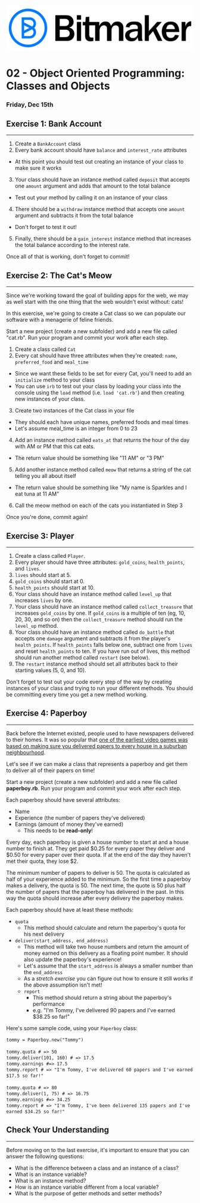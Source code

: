 ![Bitmaker](https://github.com/johncarlolopez/bitmaker-reference/blob/master/bitmakerlogo.svg)
# 02 - Object Oriented Programming: Classes and Objects
### Friday, Dec 15th

## Exercise 1: Bank Account
___

1. Create a ```BankAccount``` class
1. Every bank account should have ```balance``` and ```interest_rate``` attributes
  * At this point you should test out creating an instance of your class to make sure it works
3. Your class should have an instance method called ```deposit``` that accepts one ```amount``` argument and adds that amount to the total balance
  * Test out your method by calling it on an instance of your class
4. There should be a ```withdraw``` instance method that accepts one ```amount``` argument and subtracts it from the total balance
  * Don't forget to test it out!
5. Finally, there should be a ```gain_interest``` instance method that increases the total balance according to the interest rate.  

Once all of that is working, don't forget to commit!

## Exercise 2: The Cat's Meow
___
Since we're working toward the goal of building apps for the web, we may as well start with the one thing that the web wouldn't exist without: cats!

In this exercise, we're going to create a Cat class so we can populate our software with a menagerie of feline friends.

Start a new project (create a new subfolder) and add a new file called "cat.rb". Run your program and commit your work after each step.

1. Create a class called ```Cat```
2. Every cat should have three attributes when they're created: ```name```, ```preferred_food``` and ```meal_time```
  * Since we want these fields to be set for every Cat, you'll need to add an ```initialize``` method to your class
  * You can use ```irb``` to test out your class by loading your class into the console using the ```load``` method (i.e. ```load 'cat.rb'```) and then creating new instances of your class.
3. Create two instances of the Cat class in your file
  * They should each have unique names, preferred foods and meal times
  * Let's assume meal_time is an integer from 0 to 23
4. Add an instance method called ```eats_at``` that returns the hour of the day with AM or PM that this cat eats.
  * The return value should be something like "11 AM" or "3 PM"
5. Add another instance method called ```meow``` that returns a string of the cat telling you all about itself
  * The return value should be something like "My name is Sparkles and I eat tuna at 11 AM"
6. Call the meow method on each of the cats you instantiated in Step 3  

Once you're done, commit again!

## Exercise 3: Player
___
1. Create a class called ```Player```.
2. Every player should have three attributes: ```gold_coins```, ```health_points```, and ```lives```.
3. ```lives``` should start at 5.
4. ```gold_coins``` should start at 0.
5. ```health_points``` should start at 10.
6. Your class should have an instance method called ```level_up``` that increases ```lives``` by one.
7. Your class should have an instance method called ```collect_treasure``` that increases ```gold_coins``` by one. If ```gold_coins``` is a multiple of ten (eg, 10, 20, 30, and so on) then the ```collect_treasure``` method should run the ```level_up``` method.
8. Your class should have an instance method called ```do_battle``` that accepts one ```damage``` argument and subtracts it from the player's ```health_points```. If ```health_points``` falls below one, subtract one from ``lives`` and reset ```health_points``` to ten. If you have run out of lives, this method should run another method called ```restart``` (see below).
9. The ```restart``` instance method should set all attributes back to their starting values (5, 0, and 10).  

Don't forget to test out your code every step of the way by creating instances of your class and trying to run your different methods. You should be committing every time you get a new method working.

## Exercise 4: Paperboy
___
Back before the Internet existed, people used to have newspapers delivered to their homes. It was so popular that [one of the earliest video games was based on making sure you delivered papers to every house in a suburban neighbourhood](https://en.wikipedia.org/wiki/Paperboy_(video_game)).

Let's see if we can make a class that represents a paperboy and get them to deliver all of their papers on time!

Start a new project (create a new subfolder) and add a new file called **paperboy.rb**. Run your program and commit your work after each step.

Each paperboy should have several attributes:

  * Name
  * Experience (the number of papers they've delivered)
  * Earnings (amount of money they've earned)
    * This needs to be **read-only**!  

Every day, each paperboy is given a house number to start at and a house number to finish at. They get paid $0.25 for every paper they deliver and $0.50 for every paper over their quota. If at the end of the day they haven't met their quota, they lose $2.

The minimum number of papers to deliver is 50. The quota is calculated as half of your experience added to the minimum. So the first time a paperboy makes a delivery, the quota is 50. The next time, the quote is 50 plus half the number of papers that the paperboy has delivered in the past. In this way the quota should increase after every delivery the paperboy makes.

Each paperboy should have at least these methods:

  * ```quota```
    * This method should calculate and return the paperboy's quota for his next delivery
  * ```deliver(start_address, end_address)```
    * This method will take two house numbers and return the amount of money earned on this delivery as a floating point number. It should also update the paperboy's experience!
    * Let's assume that the ```start_address``` is always a smaller number than the ```end_address```
    * As a *stretch exercise* you can figure out how to ensure it still works if the above assumption isn't met!
    * ```report```
      * This method should return a string about the paperboy's performance
      * e.g. "I'm Tommy, I've delivered 90 papers and I've earned $38.25 so far!"

Here's some sample code, using your ```Paperboy``` class:
```
tommy = Paperboy.new("Tommy")

tommy.quota # => 50
tommy.deliver(101, 160) # => 17.5
tommy.earnings #=> 17.5
tommy.report # => "I'm Tommy, I've delivered 60 papers and I've earned $17.5 so far!"

tommy.quota # => 80
tommy.deliver(1, 75) # => 16.75
tommy.earnings #=> 34.25
tommy.report # => "I'm Tommy, I've been delivered 135 papers and I've earned $34.25 so far!"
```

## Check Your Understanding
___
Before moving on to the last exercise, it's important to ensure that you can answer the following questions:

  * What is the difference between a class and an instance of a class?
  * What is an instance variable?
  * What is an instance method?
  * How is an instance variable different from a local variable?
  * What is the purpose of getter methods and setter methods?
